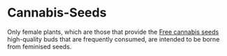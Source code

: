 # Cannabis-Seeds
 Only female plants, which are those that provide the <a href="https://justcannabisseed.com/free-cannabis-seeds-with-every-order/">Free cannabis seeds</a> high-quality buds that are frequently consumed, are intended to be borne from feminised seeds.
